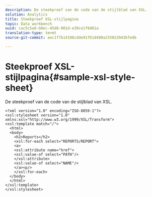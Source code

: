 ```yaml
---
description: De steekproef van de code van de stijlblad van XSL.
solution: Analytics
title: Steekproef XSL-stijlpagina
topic: Data workbench
uuid: cac5c5ad-b0ec-45d8-901d-e39ce1f6d61a
translation-type: tm+mt
source-git-commit: aec1f7b14198cdde91f61d490a235022943bfedb

---
```



# Steekproef XSL-stijlpagina{#sample-xsl-style-sheet}

De steekproef van de code van de stijlblad van XSL.

```
<?xml version="1.0" encoding="ISO-8859-1"?>
<xsl:stylesheet version="1.0" xmlns:xsl="http://www.w3.org/1999/XSL/Transform">
<xsl:template match="/">
  <html>
  <body>
    <h2>Reports</h2>
    <xsl:for-each select="REPORTS/REPORT">
    <a>
    <xsl:attribute name="href">
    <xsl:value-of select="PATH"/>
    </xsl:attribute>
    <xsl:value-of select="NAME"/>
    </a><p/>
    </xsl:for-each>
  </body>
  </html>
</xsl:template>
</xsl:stylesheet>
```

